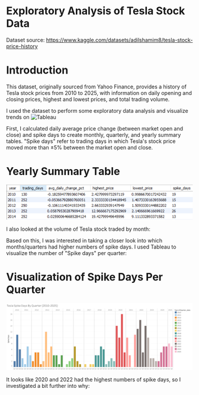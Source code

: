# Exploratory Analysis of Tesla Stock Data
Dataset source: https://www.kaggle.com/datasets/adilshamim8/tesla-stock-price-history

# Introduction 


This dataset, originally sourced from Yahoo Finance, provides a history of Tesla stock prices from 2010 to 2025, with information on daily opening and closing prices, highest and lowest prices, and total trading volume.  

I used the dataset to perform some exploratory data analysis and visualize trends on ![Tableau](https://public.tableau.com/app/profile/ijuzu/vizzes)

First, I calculated daily average price change (between market open and close) and spike days to create monthly, quarterly, and yearly summary tables. "Spike days" refer to trading days in which Tesla's stock price moved more than ±5% between the market open and close. 

# Yearly Summary Table
![Tesla Stock Price - Yearly Summary](https://github.com/ijuzu/Tesla-Stock-Exploratory-Analysis/blob/main/Yearly%20Summary%20Table.PNG)

I also looked at the volume of Tesla stock traded by month: 
![]()

Based on this, I was interested in taking a closer look into which months/quarters had higher numbers of spike days. I used Tableau to visualize the number of "Spike days" per quarter: 

# Visualization of Spike Days Per Quarter
![Visualization of "Spike Days" Per Quarter](https://github.com/ijuzu/Tesla-Stock-Exploratory-Analysis/blob/main/Visualization%20of%20Quarterly%20Spikes.png)

It looks like 2020 and 2022 had the highest numbers of spike days, so I investigated a bit further into why: 

